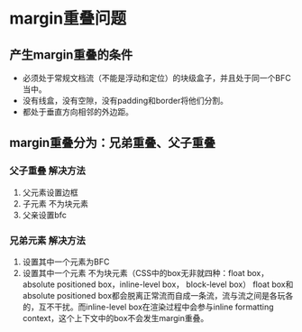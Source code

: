# margin重叠问题

## 产生margin重叠的条件

- 必须处于常规文档流（不能是浮动和定位）的块级盒子，并且处于同一个BFC当中。
- 没有线盒，没有空隙，没有padding和border将他们分割。
- 都处于垂直方向相邻的外边距。

## margin重叠分为：兄弟重叠、父子重叠

### 父子重叠 解决方法

1. 父元素设置边框
2. 子元素 不为块元素
3. 父亲设置bfc

### 兄弟元素 解决方法

1. 设置其中一个元素为BFC
2. 设置其中一个元素 不为块元素（CSS中的box无非就四种：float box，absolute positioned box，inline-level box， block-level box）
float box和absolute positioned box都会脱离正常流而自成一条流，流与流之间是各玩各的，互不干扰。而inline-level box在渲染过程中会参与inline formatting context，这个上下文中的box不会发生margin重叠。